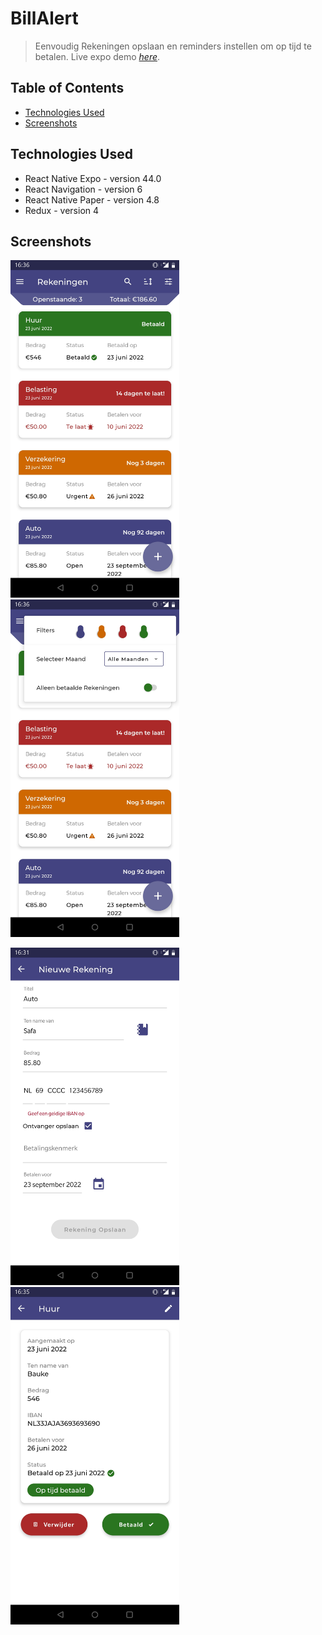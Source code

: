 # BillAlert
> Eenvoudig Rekeningen opslaan en reminders instellen om op tijd te betalen. 
> Live expo demo [_here_](https://expo.dev/@sjaakvanlenten/weatherApp).

## Table of Contents
* [Technologies Used](#technologies-used)
* [Screenshots](#screenshots)

## Technologies Used
- React Native Expo - version 44.0
- React Navigation - version 6
- React Native Paper - version 4.8
- Redux - version 4

## Screenshots

<p float="left">
<img src="./screenshots/Main.jpg" width="270" height="540">
 &nbsp;&nbsp;&nbsp;&nbsp;&nbsp;&nbsp;&nbsp;&nbsp;&nbsp;&nbsp;&nbsp;&nbsp;
 &nbsp;&nbsp;&nbsp;&nbsp;&nbsp;&nbsp;&nbsp;&nbsp;&nbsp;&nbsp;&nbsp;&nbsp;
<img src="./screenshots/Menu.jpg" width="270" height="540">
 </p>
 <p float="left">
<img src="./screenshots/Input.jpg" width="270" height="540">
 &nbsp;&nbsp;&nbsp;&nbsp;&nbsp;&nbsp;&nbsp;&nbsp;&nbsp;&nbsp;&nbsp;&nbsp;
 &nbsp;&nbsp;&nbsp;&nbsp;&nbsp;&nbsp;&nbsp;&nbsp;&nbsp;&nbsp;&nbsp;&nbsp;
<img src="./screenshots/Details.jpg" width="270" height="540">
</p>

